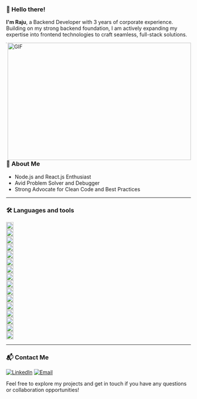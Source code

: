 ### 👋 Hello there!
**I'm Raju**, a Backend Developer with 3 years of corporate experience. Building on my strong backend foundation, I am actively expanding my expertise into frontend technologies to craft seamless, full-stack solutions.

<img align="right" alt="GIF" src="https://user-images.githubusercontent.com/74038190/212748842-9fcbad5b-6173-4175-8a61-521f3dbb7514.gif?raw=true" width="500" height="320" />

-----
### 💼 About Me

- Node.js and React.js Enthusiast
- Avid Problem Solver and Debugger
- Strong Advocate for Clean Code and Best Practices
-----

### 🛠️ Languages and tools
<code><img height="20" src="https://img.shields.io/badge/JavaScript-ES6+-F7DF1E?style=for-the-badge&logo=javascript&logoColor=black"> </code>
<code><img height="20" src="https://img.shields.io/badge/Dart-0175C2?style=for-the-badge&logo=dart&logoColor=white"> </code>
<code><img height="20" src="https://img.shields.io/badge/React.js-20232A?style=for-the-badge&logo=react&logoColor=61DAFB"> </code>
<code><img height="20" src="https://img.shields.io/badge/Next.js-000000?style=for-the-badge&logo=nextdotjs&logoColor=white"> </code>
<code><img height="20" src="https://img.shields.io/badge/Redux-764ABC?style=for-the-badge&logo=redux&logoColor=white"> </code>
<code><img height="20" src="https://img.shields.io/badge/Flutter-02569B?style=for-the-badge&logo=flutter&logoColor=white"> </code>
<code><img height="20" src="https://img.shields.io/badge/Node.js-339933?style=for-the-badge&logo=nodedotjs&logoColor=white"> </code>
<code><img height="20" src="https://img.shields.io/badge/NestJS-E0234E?style=for-the-badge&logo=nestjs&logoColor=white"> </code>
<code><img height="20" src="https://img.shields.io/badge/Express.js-404D59?style=for-the-badge"> </code>
<code><img height="20" src="https://img.shields.io/badge/MySQL-4479A1?style=for-the-badge&logo=mysql&logoColor=white"> </code>
<code><img height="20" src="https://img.shields.io/badge/PostgreSQL-4169E1?style=for-the-badge&logo=postgresql&logoColor=white"> </code>
<code><img height="20" src="https://img.shields.io/badge/Git-F05032?style=for-the-badge&logo=git&logoColor=white"> </code>
<code><img height="20" src="https://img.shields.io/badge/Mocha-8D6748?style=for-the-badge&logo=mocha&logoColor=white"> </code>
<code><img height="20" src="https://img.shields.io/badge/MongoDB-4EA94B?style=for-the-badge&logo=mongodb&logoColor=white"> </code>
<code><img height="20" src="https://img.shields.io/badge/Chai-A30701?style=for-the-badge&logo=chai&logoColor=white"> </code>
<code><img height="20" src="https://img.shields.io/badge/Docker-2496ED?style=for-the-badge&logo=docker&logoColor=white"> </code>
<!--
-----
### 📈 Contributions

List any open-source projects or contributions you've made. Include links to repositories, descriptions of your contributions, and their impact.
-->
-----
### 📬 Contact Me

[![LinkedIn](https://img.shields.io/badge/LinkedIn-0A66C2?style=for-the-badge&logo=linkedin&logoColor=white)](https://www.linkedin.com/in/raju-thandela-8a95b5232/) 
[![Email](https://img.shields.io/badge/Email-D14836?style=for-the-badge&logo=gmail&logoColor=white)](mailto:rajuthandela@gmail.com)


Feel free to explore my projects and get in touch if you have any questions or collaboration opportunities!


